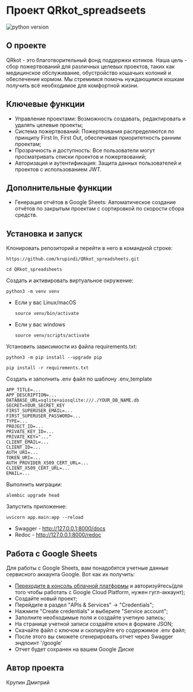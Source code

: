 # Проект QRkot_spreadseets
![python version](https://img.shields.io/badge/Python-3.9-green)

## О проекте

QRkot - это благотворительный фонд поддержки котиков. Наша цель - сбор пожертвований для различных целевых проектов, таких как медицинское обслуживание, обустройство кошачьих колоний и обеспечение кормом. Мы стремимся помочь нуждающимся кошкам получить всё необходимое для комфортной жизни.

## Ключевые функции

- Управление проектами: Возможность создавать, редактировать и удалять целевые проекты;
- Система пожертвований: Пожертвования распределяются по принципу First In, First Out, обеспечивая приоритетность ранним проектам;
- Прозрачность и доступность: Все пользователи могут просматривать списки проектов и пожертвований;
- Авторизация и аутентификация: Защита данных пользователей и проектов с использованием JWT.

## Дополнительные функции

- Генерация отчётов в Google Sheets: Автоматическое создание отчётов по закрытым проектам с сортировкой по скорости сбора средств.

## Установка и запуск

Клонировать репозиторий и перейти в него в командной строке:

```
https://github.com/krupindi/QRkot_spreadsheets.git
```

```
cd QRkot_spreadsheets
```

Cоздать и активировать виртуальное окружение:

```
python3 -m venv venv
```

* Если у вас Linux/macOS

    ```
    source venv/bin/activate
    ```

* Если у вас windows

    ```
    source venv/scripts/activate
    ```

Установить зависимости из файла requirements.txt:

```
python3 -m pip install --upgrade pip
```

```
pip install -r requirements.txt
```

Создать и заполнить .env файл по шаблону .env_template

```
APP_TITLE=...
APP_DESCRIPTION=...
DATABASE_URL=sqlite+aiosqlite:///./YOUR_DB_NAME.db
SECRET=YOUR_SECRET_KEY
FIRST_SUPERUSER_EMAIL=...
FIRST_SUPERUSER_PASSWORD=...
TYPE=...
PROJECT_ID=...
PRIVATE_KEY_ID=...
PRIVATE_KEY="..."
CLIENT_EMAIL=...
CLIENT_ID=...
AUTH_URI=...
TOKEN_URI=...
AUTH_PROVIDER_X509_CERT_URL=...
CLIENT_X509_CERT_URL=...
EMAIL=...
```

Выполнить миграции:

```
alembic upgrade head
```

Запустить приложение:

```
uvicorn app.main:app --reload
```

- Swagger - http://127.0.0.1:8000/docs
- Redoc - http://127.0.0.1:8000/redoc

## Работа с Google Sheets

Для работы с Google Sheets, вам понадобятся учетные данные сервисного аккаунта Google. Вот как их получить:

- [Переходите в консоль облачной платформы](https://console.cloud.google.com) и авторизуйтесь(для того чтобы работать с Google Cloud Platform, нужен гугл-аккаунт);
- Создайте новый проект;
- Перейдите в раздел "APIs & Services" -> "Credentials";
- Нажмите "Create credentials" и выберите "Service account";
- Заполните необходимые поля и создайте учетную запись;
- На странице учетной записи создайте ключ в формате JSON;
- Скачайте файл с ключом и скопируйте его содержимое .env файл;
- После этого вы сможете сгенерировать отчет через Swagger эндпоинт '/google'
- Отчет будет сохранен на вашем Google Диске

## Автор проекта

Крупин Дмитрий
